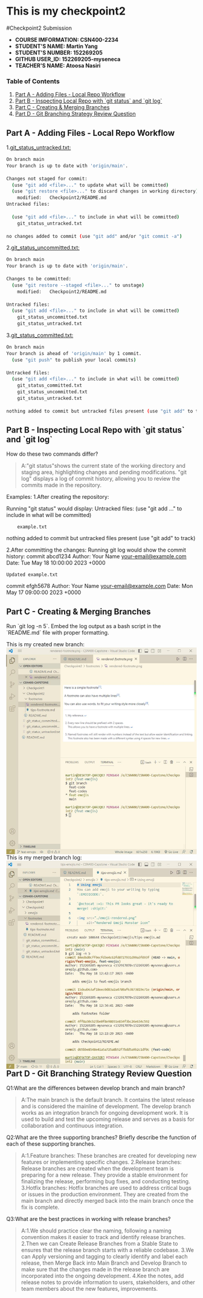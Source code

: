 # This is my checkpoint2

#Checkpoint2 Submission

- **COURSE IMFORMATION: CSN400-2234**
- **STUDENT'S NAME: Martin Yang**
- **STUDENT'S NUMBER: 152269205**
- **GITHUB USER_ID: 152269205-myseneca**
- **TEACHER'S NAME: Atoosa Nasiri**

### Table of Contents
1. [Part A - Adding Files - Local Repo Workflow](#part-a---adding-files---local-repo-workflow)
2. [Part B - Inspecting Local Repo with \`git status\` and \`git log\`](#part-b---inspecting-local-repo-with-git-status-and-git-log)
3. [Part C - Creating & Merging Branches](#part-c---creating--merging-branches)
4. [Part D - Git Branching Strategy Review Question](#part-d---git-branching-strategy-review-question)

## Part A - Adding Files - Local Repo Workflow
1.[git_status_untracked.txt:](./git_status_untracked.txt)
```bash
On branch main
Your branch is up to date with 'origin/main'.

Changes not staged for commit:
  (use "git add <file>..." to update what will be committed)
  (use "git restore <file>..." to discard changes in working directory)
	modified:   Checkpoint2/README.md
Untracked files:

  (use "git add <file>..." to include in what will be committed)
	git_status_untracked.txt

no changes added to commit (use "git add" and/or "git commit -a")
```
2.[git_status_uncommitted.txt:](./git_status_uncommitted.txt)
```bash
On branch main
Your branch is up to date with 'origin/main'.

Changes to be committed:
  (use "git restore --staged <file>..." to unstage)
	modified:   Checkpoint2/README.md

Untracked files:
  (use "git add <file>..." to include in what will be committed)
	git_status_uncommitted.txt
	git_status_untracked.txt
```
3.[git_status_committed.txt:](./git_status_committed.txt)
```bash
On branch main
Your branch is ahead of 'origin/main' by 1 commit.
  (use "git push" to publish your local commits)

Untracked files:
  (use "git add <file>..." to include in what will be committed)
	git_status_committed.txt
	git_status_uncommitted.txt
	git_status_untracked.txt

nothing added to commit but untracked files present (use "git add" to track)
```


## Part B - Inspecting Local Repo with \`git status\` and \`git log\`
How do these two commands differ?

> A:"git status"shows the current state of the working directory and staging area, highlighting changes and pending modifications.
"git log" displays a log of commit history, allowing you to review the commits made in the repository.

Examples:
1.After creating the repository:

Running "git status" would display:
Untracked files:
  (use "git add <file>..." to include in what will be committed)

        example.txt

nothing added to commit but untracked files present (use "git add" to track)

2.After committing the changes:
Running git log would show the commit history:
commit abcd1234
Author: Your Name <your-email@example.com>
Date:   Tue May 18 10:00:00 2023 +0000

    Updated example.txt

commit efgh5678
Author: Your Name <your-email@example.com>
Date:   Mon May 17 09:00:00 2023 +0000



## Part C - Creating & Merging Branches
Run \`git log -n 5\`. Embed the log output as a bash script in the \`README.md\` file with proper formatting.

This is my created new branch:
<img src="./new-footnotes branch.jpg"
     alt=" my created new branch"
     style="float: left; margin-right: 10px;" />

This is my merged branch log:
<img src="./merge-log.jpg"
     alt=" my merged branch log"
     style="float: left; margin-right: 10px;" />

```bash
commit 84ed6d0cff9ecfd3e4c62fd0727931d99a3f093f (HEAD -> 
main, origin/feat-emojis, feat-emojis)
Author: 152269205-myseneca <132917070+152269205-myseneca@users.noreply.github.com>
Date:   Thu May 18 12:42:17 2023 -0400

    adds emojis to feat-emojis branch

commit 15deab63af18eec0d83a2a4780af63873819e71e (origin/main, origin/HEAD)
Author: 152269205-myseneca <132917070+152269205-myseneca@users.noreply.github.com>
Date:   Thu May 18 12:36:41 2023 -0400

    adds footnotes folder

commit 4ff8a30cb23be0f8e98031e834f3bc26e634c592
Author: 152269205-myseneca <132917070+152269205-myseneca@users.noreply.github.com>
Date:   Thu May 18 12:22:29 2023 -0400

    adds Checkpoint2/README.md
```
## Part D - Git Branching Strategy Review Question

Q1:What are the differences between develop branch and main branch?
> A:The main branch is the default branch. It contains the latest release and is considered the mainline of development.
The develop branch works as an integration branch for ongoing development work. It is used to build and test the upcoming release and serves as a basis for collaboration and continuous integration.

Q2:What are the three supporting branches? Briefly describe the function of each of these supporting branches.
>A:1.Feature branches: These branches are created for developing new features or implementing specific changes. 
  2.Release branches: Release branches are created when the development team is preparing for a new release. They provide a stable environment for finalizing the release, performing bug fixes, and conducting testing. 
  3.Hotfix branches: Hotfix branches are used to address critical bugs or issues in the production environment. They are created from the main branch and directly merged back into the main branch once the fix is complete. 

  Q3:What are the best practices in working with release branches?
  > A:1.We should practice clear the naming, following a naming convention makes it easier to track and identify release branches.
    2.Then we can Create Release Branches from a Stable State to ensures that the release branch starts with a reliable codebase.
    3.We can Apply versioning and tagging to clearly identify and label each release, then Merge Back into Main Branch and Develop Branch to make sure that the changes made in the release branch are incorporated into the ongoing development.
    4.Kee the notes, add release notes to provide information to users, stakeholders, and other team members about the new features, improvements.
